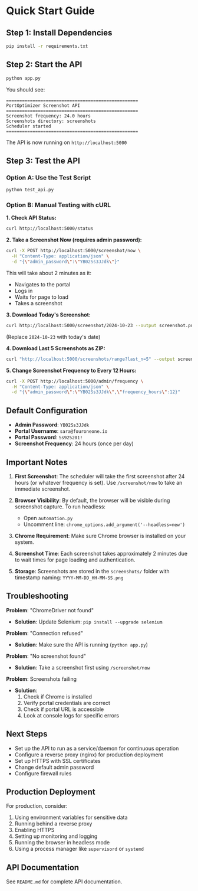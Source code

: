 # Quick Start Guide

## Step 1: Install Dependencies

```bash
pip install -r requirements.txt
```

## Step 2: Start the API

```bash
python app.py
```

You should see:
```
==================================================
PortOptimizer Screenshot API
==================================================
Screenshot frequency: 24.0 hours
Screenshots directory: screenshots
Scheduler started
==================================================
```

The API is now running on `http://localhost:5000`

## Step 3: Test the API

### Option A: Use the Test Script
```bash
python test_api.py
```

### Option B: Manual Testing with cURL

**1. Check API Status:**
```bash
curl http://localhost:5000/status
```

**2. Take a Screenshot Now (requires admin password):**
```bash
curl -X POST http://localhost:5000/screenshot/now \
  -H "Content-Type: application/json" \
  -d "{\"admin_password\":\"YB02Ss3JJdk\"}"
```

This will take about 2 minutes as it:
- Navigates to the portal
- Logs in
- Waits for page to load
- Takes a screenshot

**3. Download Today's Screenshot:**
```bash
curl http://localhost:5000/screenshot/2024-10-23 --output screenshot.png
```
(Replace `2024-10-23` with today's date)

**4. Download Last 5 Screenshots as ZIP:**
```bash
curl "http://localhost:5000/screenshots/range?last_n=5" --output screenshots.zip
```

**5. Change Screenshot Frequency to Every 12 Hours:**
```bash
curl -X POST http://localhost:5000/admin/frequency \
  -H "Content-Type: application/json" \
  -d "{\"admin_password\":\"YB02Ss3JJdk\",\"frequency_hours\":12}"
```

## Default Configuration

- **Admin Password**: `YB02Ss3JJdk`
- **Portal Username**: `sara@fouroneone.io`
- **Portal Password**: `Ss925201!`
- **Screenshot Frequency**: 24 hours (once per day)

## Important Notes

1. **First Screenshot**: The scheduler will take the first screenshot after 24 hours (or whatever frequency is set). Use `/screenshot/now` to take an immediate screenshot.

2. **Browser Visibility**: By default, the browser will be visible during screenshot capture. To run headless:
   - Open `automation.py`
   - Uncomment line: `chrome_options.add_argument('--headless=new')`

3. **Chrome Requirement**: Make sure Chrome browser is installed on your system.

4. **Screenshot Time**: Each screenshot takes approximately 2 minutes due to wait times for page loading and authentication.

5. **Storage**: Screenshots are stored in the `screenshots/` folder with timestamp naming: `YYYY-MM-DD_HH-MM-SS.png`

## Troubleshooting

**Problem**: "ChromeDriver not found"
- **Solution**: Update Selenium: `pip install --upgrade selenium`

**Problem**: "Connection refused"
- **Solution**: Make sure the API is running (`python app.py`)

**Problem**: "No screenshot found"
- **Solution**: Take a screenshot first using `/screenshot/now`

**Problem**: Screenshots failing
- **Solution**: 
  1. Check if Chrome is installed
  2. Verify portal credentials are correct
  3. Check if portal URL is accessible
  4. Look at console logs for specific errors

## Next Steps

- Set up the API to run as a service/daemon for continuous operation
- Configure a reverse proxy (nginx) for production deployment
- Set up HTTPS with SSL certificates
- Change default admin password
- Configure firewall rules

## Production Deployment

For production, consider:
1. Using environment variables for sensitive data
2. Running behind a reverse proxy
3. Enabling HTTPS
4. Setting up monitoring and logging
5. Running the browser in headless mode
6. Using a process manager like `supervisord` or `systemd`

## API Documentation

See `README.md` for complete API documentation.

